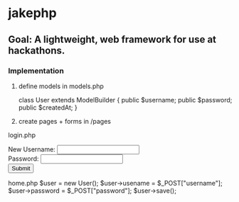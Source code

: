 # jakephp

## Goal: A lightweight, web framework for use at hackathons. 
### Implementation
1) define models in models.php

	class User extends ModelBuilder {
		public $username;
		public $password;
		public $createdAt;
	}


2) create pages + forms in /pages
	
login.php
	<form action="home" method="post">
		New Username: <input type="text" name="username"><br>
		Password: <input type="password" name="password"><br>
		<input type="submit">
	</form>

home.php
	$user = new User();
	$user->usename = $_POST["username"];
	$user->password = $_POST["password"];
	$user->save();